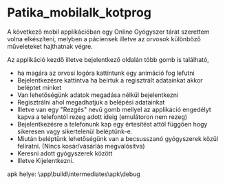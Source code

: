 # Patika_mobilalk_kotprog

A következő mobil applikációban egy Online Gyógyszer tárat szerettem volna elkészíteni,
melyben a páciensek illetve az orvosok különböző műveleteket hajthatnak végre.

Az applikáció kezdő illetve bejelentkező oldalán több gomb is található, 
- ha magára az orvosi logóra kattintunk egy animáció fog lefutni
- Bejelentkezésre kattintva ha beírtuk a regisztrált adatainkat akkor beléptet minket
- Van lehetőségünk adatok megadása nélkül bejelentkezni
- Regisztrálni ahol megadhatjuk a belépési adatainkat
- Illetve van egy "Rezgés" nevű gomb mellyel az applikáció engedélyt kapva a telefontól rezeg adott ideig (emulátoron nem rezeg)
- Bejelentkezésre a telefonunk kap egy értesítést attól függően hogy sikeresen vagy sikertelenül beléptünk-e.
- Miután beléptünk lehetőségünk van a becsusszanó gyógyszerek közül felíratni. (Nincs kosár/vásárlás megvalósítva)
- Keresni adott gyógyszerek között
- Illetve Kijelentkezni.

apk helye: \app\build\intermediates\apk\debug
